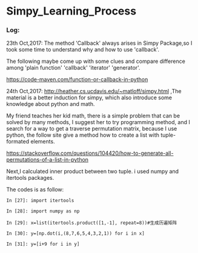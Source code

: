# Simpy_Learning_Process
### Log:

23th Oct,2017: The method 'Callback' always arises in Simpy Package,so I took some time to understand why and how to use 'callback'.

The following maybe come up with some clues and compare difference among 'plain function' 'callback' 'iterator' 'generator'.

https://code-maven.com/function-or-callback-in-python

24th Oct,2017: http://heather.cs.ucdavis.edu/~matloff/simpy.html ,The material is a better induction for simpy, which also introduce some knowledge about python and math.

My friend teaches her kid math, there is a simple problem that can be solved by many methods, I suggest her to try programming method, and I search for a way to get a traverse permutation matrix, because I use python, the follow site give a method how to create a list with tuple-formated elements.

https://stackoverflow.com/questions/104420/how-to-generate-all-permutations-of-a-list-in-python 

Next,I calculated inner product between two tuple. i used numpy and itertools packages.

The codes is as follow:
```
In [27]: import itertools

In [28]: import numpy as np

In [29]: x=list(itertools.product([1,-1], repeat=8))#生成历遍矩阵

In [30]: y=[np.dot(i,(8,7,6,5,4,3,2,1)) for i in x]

In [31]: y=[i+9 for i in y]
```

